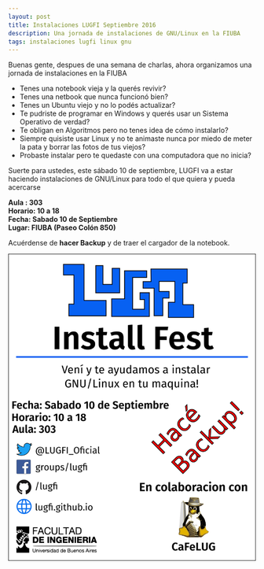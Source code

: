 ```yaml
---
layout: post
title: Instalaciones LUGFI Septiembre 2016
description: Una jornada de instalaciones de GNU/Linux en la FIUBA
tags: instalaciones lugfi linux gnu
---
```


Buenas gente, despues de una semana de charlas, ahora organizamos una jornada de instalaciones en la FIUBA

- Tenes una notebook vieja y la querés revivir? 
- Tenes una netbook que nunca funcionó bien? 
- Tenes un Ubuntu viejo y no lo podés actualizar? 
- Te pudriste de programar en Windows y querés usar un Sistema Operativo de verdad? 
- Te obligan en Algoritmos pero no tenes idea de cómo instalarlo?
- Siempre quisiste usar Linux y no te animaste nunca por miedo de meter la pata y borrar las fotos de tus viejos?
- Probaste instalar pero te quedaste con una computadora que no inicia?


Suerte para ustedes, este sábado 10 de septiembre, LUGFI va a estar haciendo instalaciones de GNU/Linux para todo el que quiera y pueda acercarse


**Aula : 303**  
**Horario: 10 a 18**  
**Fecha: Sabado 10 de Septiembre**  
**Lugar: FIUBA (Paseo Colón 850)**  


Acuérdense de **hacer Backup**  y de traer el cargador de la notebook.


![Flyer](/images/instalaciones-septiembre-2016.png)


